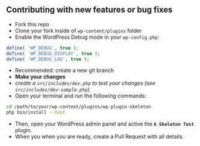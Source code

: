 ## Contributing with new features or bug fixes

- Fork this repo
- Clone your fork inside of `wp-content/plugins` folder
- Enable the WordPress Debug mode in your `wp-config.php`:

```php
define( 'WP_DEBUG', true );
define( 'WP_DEBUG_DISPLAY', true );
define( 'WP_DEBUG_LOG', true );
```

- Recommended: create a new git branch
- **Make your changes**
- *create a `src/includes/dev.php` to test your changes (see `src/includes/dev-sample.php`).*
- Open your terminal and run the following commands:

```bash
cd /path/to/your/wp-content/plugins/wp-plugin-skeleton
php bin/install --test
```

- Then, open your WordPress admin panel and active the **`A Skeleton Test`** plugin.
- When you when you are ready, create a Pull Request with all details.
